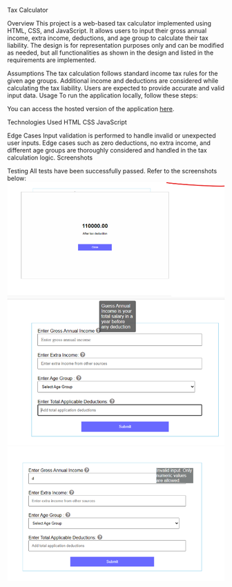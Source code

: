 Tax Calculator

Overview
This project is a web-based tax calculator implemented using HTML, CSS, and JavaScript. It allows users to input their gross annual income, extra income, deductions, and age group to calculate their tax liability. The design is for representation purposes only and can be modified as needed, but all functionalities as shown in the design and listed in the requirements are implemented.

Assumptions
The tax calculation follows standard income tax rules for the given age groups.
Additional income and deductions are considered while calculating the tax liability.
Users are expected to provide accurate and valid input data.
Usage
To run the application locally, follow these steps:


You can access the hosted version of the application [here](https://fyle-internship-flame.vercel.app/).


Technologies Used
HTML
CSS
JavaScript

Edge Cases
Input validation is performed to handle invalid or unexpected user inputs.
Edge cases such as zero deductions, no extra income, and different age groups are thoroughly considered and handled in the tax calculation logic.
Screenshots



Testing
All tests have been successfully passed. Refer to the screenshots below:
![first](<Screenshot 2024-04-12 211247.png>) 
![second](<Screenshot 2024-04-12 210915.png>) 
![third](<Screenshot 2024-04-12 211032.png>)
